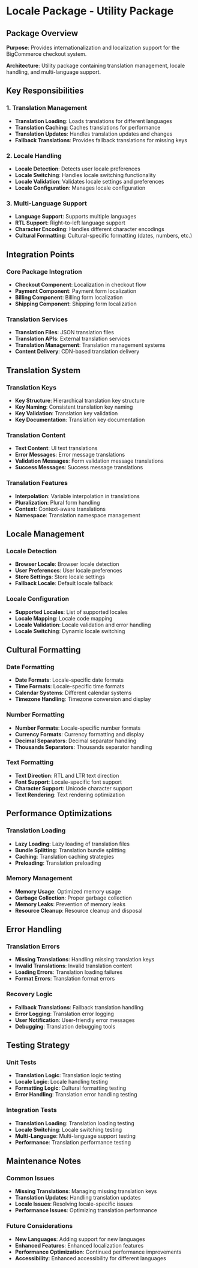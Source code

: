 # Locale Package - Utility Package

## Package Overview

**Purpose**: Provides internationalization and localization support for the BigCommerce checkout system.

**Architecture**: Utility package containing translation management, locale handling, and multi-language support.

## Key Responsibilities

### 1. Translation Management
- **Translation Loading**: Loads translations for different languages
- **Translation Caching**: Caches translations for performance
- **Translation Updates**: Handles translation updates and changes
- **Fallback Translations**: Provides fallback translations for missing keys

### 2. Locale Handling
- **Locale Detection**: Detects user locale preferences
- **Locale Switching**: Handles locale switching functionality
- **Locale Validation**: Validates locale settings and preferences
- **Locale Configuration**: Manages locale configuration

### 3. Multi-Language Support
- **Language Support**: Supports multiple languages
- **RTL Support**: Right-to-left language support
- **Character Encoding**: Handles different character encodings
- **Cultural Formatting**: Cultural-specific formatting (dates, numbers, etc.)

## Integration Points

### Core Package Integration
- **Checkout Component**: Localization in checkout flow
- **Payment Component**: Payment form localization
- **Billing Component**: Billing form localization
- **Shipping Component**: Shipping form localization

### Translation Services
- **Translation Files**: JSON translation files
- **Translation APIs**: External translation services
- **Translation Management**: Translation management systems
- **Content Delivery**: CDN-based translation delivery

## Translation System

### Translation Keys
- **Key Structure**: Hierarchical translation key structure
- **Key Naming**: Consistent translation key naming
- **Key Validation**: Translation key validation
- **Key Documentation**: Translation key documentation

### Translation Content
- **Text Content**: UI text translations
- **Error Messages**: Error message translations
- **Validation Messages**: Form validation message translations
- **Success Messages**: Success message translations

### Translation Features
- **Interpolation**: Variable interpolation in translations
- **Pluralization**: Plural form handling
- **Context**: Context-aware translations
- **Namespace**: Translation namespace management

## Locale Management

### Locale Detection
- **Browser Locale**: Browser locale detection
- **User Preferences**: User locale preferences
- **Store Settings**: Store locale settings
- **Fallback Locale**: Default locale fallback

### Locale Configuration
- **Supported Locales**: List of supported locales
- **Locale Mapping**: Locale code mapping
- **Locale Validation**: Locale validation and error handling
- **Locale Switching**: Dynamic locale switching

## Cultural Formatting

### Date Formatting
- **Date Formats**: Locale-specific date formats
- **Time Formats**: Locale-specific time formats
- **Calendar Systems**: Different calendar systems
- **Timezone Handling**: Timezone conversion and display

### Number Formatting
- **Number Formats**: Locale-specific number formats
- **Currency Formats**: Currency formatting and display
- **Decimal Separators**: Decimal separator handling
- **Thousands Separators**: Thousands separator handling

### Text Formatting
- **Text Direction**: RTL and LTR text direction
- **Font Support**: Locale-specific font support
- **Character Support**: Unicode character support
- **Text Rendering**: Text rendering optimization

## Performance Optimizations

### Translation Loading
- **Lazy Loading**: Lazy loading of translation files
- **Bundle Splitting**: Translation bundle splitting
- **Caching**: Translation caching strategies
- **Preloading**: Translation preloading

### Memory Management
- **Memory Usage**: Optimized memory usage
- **Garbage Collection**: Proper garbage collection
- **Memory Leaks**: Prevention of memory leaks
- **Resource Cleanup**: Resource cleanup and disposal

## Error Handling

### Translation Errors
- **Missing Translations**: Handling missing translation keys
- **Invalid Translations**: Invalid translation content
- **Loading Errors**: Translation loading failures
- **Format Errors**: Translation format errors

### Recovery Logic
- **Fallback Translations**: Fallback translation handling
- **Error Logging**: Translation error logging
- **User Notification**: User-friendly error messages
- **Debugging**: Translation debugging tools

## Testing Strategy

### Unit Tests
- **Translation Logic**: Translation logic testing
- **Locale Logic**: Locale handling testing
- **Formatting Logic**: Cultural formatting testing
- **Error Handling**: Translation error handling testing

### Integration Tests
- **Translation Loading**: Translation loading testing
- **Locale Switching**: Locale switching testing
- **Multi-Language**: Multi-language support testing
- **Performance**: Translation performance testing

## Maintenance Notes

### Common Issues
- **Missing Translations**: Managing missing translation keys
- **Translation Updates**: Handling translation updates
- **Locale Issues**: Resolving locale-specific issues
- **Performance Issues**: Optimizing translation performance

### Future Considerations
- **New Languages**: Adding support for new languages
- **Enhanced Features**: Enhanced localization features
- **Performance Optimization**: Continued performance improvements
- **Accessibility**: Enhanced accessibility for different languages
